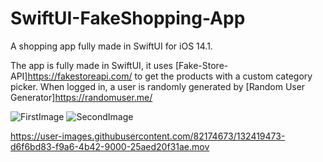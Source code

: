 # SwiftUI-FakeShopping-App
A shopping app fully made in SwiftUI for iOS 14.1.

The app is fully made in SwiftUI, it uses [Fake-Store-API]https://fakestoreapi.com/ to get the products with a custom category picker.
When logged in, a user is randomly generated by [Random User Generator]https://randomuser.me/

![FirstImage](https://user-images.githubusercontent.com/82174673/133019472-8c9fed6d-f4d3-408a-ae4d-4878f35c8ac9.png)
![SecondImage](https://user-images.githubusercontent.com/82174673/133019476-2d09b367-b317-4540-9ed2-86565ac725ed.png)



https://user-images.githubusercontent.com/82174673/132419473-d6f6bd83-f9a6-4b42-9000-25aed20f31ae.mov







